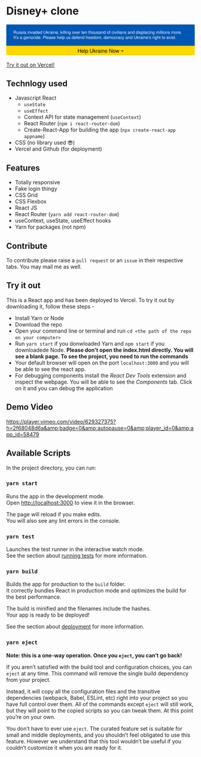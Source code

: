 # Disney+ clone

[![Stand With Ukraine](https://raw.githubusercontent.com/vshymanskyy/StandWithUkraine/main/banner2-direct.svg)](https://vshymanskyy.github.io/StandWithUkraine/)

[Try it out on Vercel!](https://disney-plus-aviralcoder.vercel.app/)

## Technlogy used

-   Javascript React
    -   `useState`
    -   `useEffect`
    -   Context API for state management (`useContext`)
    -   React Router (`npm i react-router-dom`)
    -   Create-React-App for building the app (`npx create-react-app appname`)
-   CSS (no library used 😎)
-   Vercel and Github (for deployment)

## Features

- Totally responsive
- Fake login thingy
- CSS Grid
- CSS Flexbox
- React JS
- React Router (`yarn add react-router-dom`)
- useContext, useState, useEffect hooks
- Yarn for packages (not npm)

## Contribute

To contribute please raise a `pull request` or an `issue` in their respective tabs. You may mail me as well.

## Try it out

This is a React app and has been deployed to Vercel. To try it out by downloading it, follow these steps -

-   Install Yarn or Node
-   Download the repo
-   Open your command line or terminal and run `cd <the path of the repo on your computer>`
-   Run `yarn start` if you donwloaded Yarn and `npm start` if you downloadede Node. **Please don't open the index.html directly. You will see a blank page. To see the project, you need to run the commands**
-   Your default browser will open on the port `localhost:3000` and you will be able to see the react app.
-   For debugging components install the _React Dev Tools_ extension and inspect the webpage. You will be able to see the _Components_ tab. Click on it and you can debug the application

## Demo Video

https://player.vimeo.com/video/629327375?h=2f68048d6a&amp;badge=0&amp;autopause=0&amp;player_id=0&amp;app_id=58479

## Available Scripts

In the project directory, you can run:

### `yarn start`

Runs the app in the development mode.\
Open [http://localhost:3000](http://localhost:3000) to view it in the browser.

The page will reload if you make edits.\
You will also see any lint errors in the console.

### `yarn test`

Launches the test runner in the interactive watch mode.\
See the section about [running tests](https://facebook.github.io/create-react-app/docs/running-tests) for more information.

### `yarn build`

Builds the app for production to the `build` folder.\
It correctly bundles React in production mode and optimizes the build for the best performance.

The build is minified and the filenames include the hashes.\
Your app is ready to be deployed!

See the section about [deployment](https://facebook.github.io/create-react-app/docs/deployment) for more information.

### `yarn eject`

**Note: this is a one-way operation. Once you `eject`, you can’t go back!**

If you aren’t satisfied with the build tool and configuration choices, you can `eject` at any time. This command will remove the single build dependency from your project.

Instead, it will copy all the configuration files and the transitive dependencies (webpack, Babel, ESLint, etc) right into your project so you have full control over them. All of the commands except `eject` will still work, but they will point to the copied scripts so you can tweak them. At this point you’re on your own.

You don’t have to ever use `eject`. The curated feature set is suitable for small and middle deployments, and you shouldn’t feel obligated to use this feature. However we understand that this tool wouldn’t be useful if you couldn’t customize it when you are ready for it.
